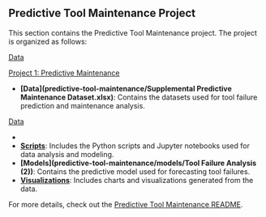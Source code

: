 ## Predictive Tool Maintenance Project

This section contains the Predictive Tool Maintenance project. The project is organized as follows:

[Data](predictive-tool-maintenance/ai4i2020_pmd.csv)

[Project 1: Predictive Maintenance](predictive-tool-maintenance/README.md)

- **[Data](predictive-tool-maintenance/Supplemental Predictive Maintenance Dataset.xlsx)**: Contains the datasets used for tool failure prediction and maintenance analysis.

[Data](predictive-tool-maintenance/Supplemental%20Predictive%20Maintenance%20Dataset.xlsx)

- 
- **[Scripts](predictive-tool-maintenance/scripts/)**: Includes the Python scripts and Jupyter notebooks used for data analysis and modeling.
- **[Models](predictive-tool-maintenance/models/Tool Failure Analysis (2))**: Contains the predictive model used for forecasting tool failures.
- **[Visualizations](predictive-tool-maintenance/visualizations/)**: Includes charts and visualizations generated from the data.

For more details, check out the [Predictive Tool Maintenance README](predictive-tool-maintenance/README.md).

